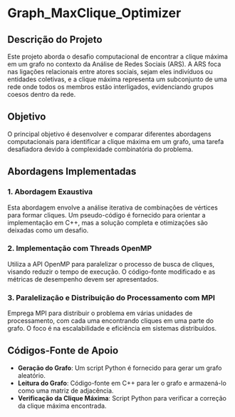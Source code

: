 # Graph_MaxClique_Optimizer

## Descrição do Projeto

Este projeto aborda o desafio computacional de encontrar a clique máxima em um grafo no contexto da Análise de Redes Sociais (ARS). A ARS foca nas ligações relacionais entre atores sociais, sejam eles indivíduos ou entidades coletivas, e a clique máxima representa um subconjunto de uma rede onde todos os membros estão interligados, evidenciando grupos coesos dentro da rede.

## Objetivo

O principal objetivo é desenvolver e comparar diferentes abordagens computacionais para identificar a clique máxima em um grafo, uma tarefa desafiadora devido à complexidade combinatória do problema.

## Abordagens Implementadas

### 1. Abordagem Exaustiva
Esta abordagem envolve a análise iterativa de combinações de vértices para formar cliques. Um pseudo-código é fornecido para orientar a implementação em C++, mas a solução completa e otimizações são deixadas como um desafio.

### 2. Implementação com Threads OpenMP
Utiliza a API OpenMP para paralelizar o processo de busca de cliques, visando reduzir o tempo de execução. O código-fonte modificado e as métricas de desempenho devem ser apresentados.

### 3. Paralelização e Distribuição do Processamento com MPI
Emprega MPI para distribuir o problema em várias unidades de processamento, com cada uma encontrando cliques em uma parte do grafo. O foco é na escalabilidade e eficiência em sistemas distribuídos.


## Códigos-Fonte de Apoio

- **Geração do Grafo**: Um script Python é fornecido para gerar um grafo aleatório.
- **Leitura do Grafo**: Código-fonte em C++ para ler o grafo e armazená-lo como uma matriz de adjacência.
- **Verificação da Clique Máxima**: Script Python para verificar a correção da clique máxima encontrada.
